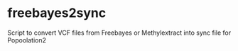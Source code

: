 # freebayes2sync
Script to convert VCF files from Freebayes or Methylextract into sync file for Popoolation2
